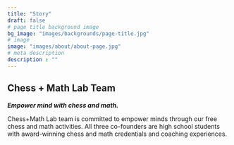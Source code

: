 ```yaml
---
title: "Story"
draft: false
# page title background image
bg_image: "images/backgrounds/page-title.jpg"
# image
image: "images/about/about-page.jpg"
# meta description
description : ""
---
```


## Chess + Math Lab Team 

**_Empower mind with chess and math._**

 Chess+Math Lab team is committed to empower minds through our free chess and math activities. 
 All three co-founders are high school students with award-winning chess and math credentials and coaching experiences. 